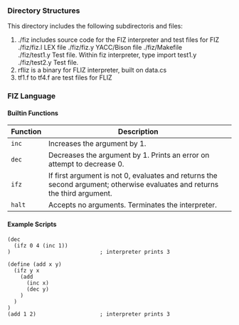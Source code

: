 ### Directory Structures

This directory includes the following subdirectoris and files:
1. ./fiz   includes source code for the FIZ interpreter and test files for FIZ
   ./fiz/fiz.l      LEX file
   ./fiz/fiz.y      YACC/Bison file
   ./fiz/Makefile   
   ./fiz/test1.y    Test file.  Within fiz interpreter, type import test1.y
   ./fiz/test2.y    Test file.
2. rfliz  is a binary for FLIZ interpreter, built on data.cs
3. tf1.f to tf4.f are test files for FLIZ

### FIZ Language

#### Builtin Functions
| Function | Description |
| -------- | ----------- |
| `inc`    | Increases the argument by 1. |
| `dec`    | Decreases the argument by 1. Prints an error on attempt to decrease 0. |
| `ifz`    | If first argument is not 0, evaluates and returns the second argument; otherwise evaluates and returns the third argument. |
| `halt`   | Accepts no arguments. Terminates the interpreter. |

#### Example Scripts

```
(dec
  (ifz 0 4 (inc 1))
)                            ; interpreter prints 3
```

```
(define (add x y)
  (ifz y x
    (add
      (inc x)
      (dec y)
    )
  )
)
(add 1 2)                    ; interpreter prints 3